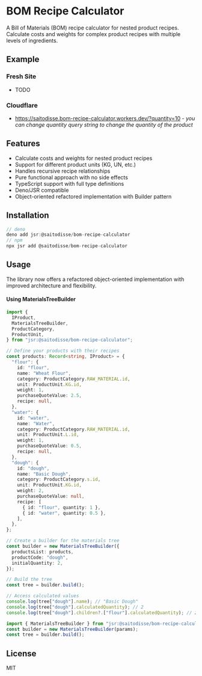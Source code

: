# BOM Recipe Calculator

A Bill of Materials (BOM) recipe calculator for nested product recipes.
Calculate costs and weights for complex product recipes with multiple levels of
ingredients.

## Example

### Fresh Site

- TODO

### Cloudflare

- https://saitodisse.bom-recipe-calculator.workers.dev/?quantity=10 - _you can
  change quantity query string to change the quantity of the product_

## Features

- Calculate costs and weights for nested product recipes
- Support for different product units (KG, UN, etc.)
- Handles recursive recipe relationships
- Pure functional approach with no side effects
- TypeScript support with full type definitions
- Deno/JSR compatible
- Object-oriented refactored implementation with Builder pattern

## Installation

```ts
// deno
deno add jsr:@saitodisse/bom-recipe-calculator
// npm
npx jsr add @saitodisse/bom-recipe-calculator
```

## Usage

The library now offers a refactored object-oriented implementation with improved
architecture and flexibility.

#### Using MaterialsTreeBuilder

```ts
import {
  IProduct,
  MaterialsTreeBuilder,
  ProductCategory,
  ProductUnit,
} from "jsr:@saitodisse/bom-recipe-calculator";

// Define your products with their recipes
const products: Record<string, IProduct> = {
  "flour": {
    id: "flour",
    name: "Wheat Flour",
    category: ProductCategory.RAW_MATERIAL.id,
    unit: ProductUnit.KG.id,
    weight: 1,
    purchaseQuoteValue: 2.5,
    recipe: null,
  },
  "water": {
    id: "water",
    name: "Water",
    category: ProductCategory.RAW_MATERIAL.id,
    unit: ProductUnit.L.id,
    weight: 1,
    purchaseQuoteValue: 0.5,
    recipe: null,
  },
  "dough": {
    id: "dough",
    name: "Basic Dough",
    category: ProductCategory.s.id,
    unit: ProductUnit.KG.id,
    weight: 2,
    purchaseQuoteValue: null,
    recipe: [
      { id: "flour", quantity: 1 },
      { id: "water", quantity: 0.5 },
    ],
  },
};

// Create a builder for the materials tree
const builder = new MaterialsTreeBuilder({
  productsList: products,
  productCode: "dough",
  initialQuantity: 2,
});

// Build the tree
const tree = builder.build();

// Access calculated values
console.log(tree["dough"].name); // "Basic Dough"
console.log(tree["dough"].calculatedQuantity); // 2
console.log(tree["dough"].children?.["flour"].calculatedQuantity); // 2
```

```ts
import { MaterialsTreeBuilder } from "jsr:@saitodisse/bom-recipe-calculator/refactoring";
const builder = new MaterialsTreeBuilder(params);
const tree = builder.build();
```

## License

MIT
